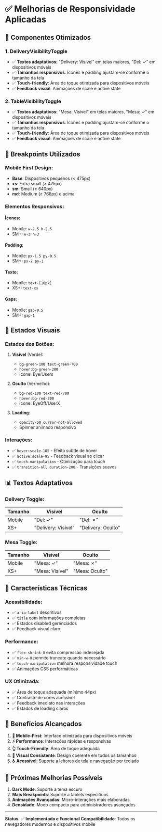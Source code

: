 # ✅ Melhorias de Responsividade Aplicadas

## 🎯 Componentes Otimizados

### 1. **DeliveryVisibilityToggle**

- ✅ **Textos adaptativos**: "Delivery: Visível" em telas maiores, "Del: ✓" em dispositivos móveis
- ✅ **Tamanhos responsivos**: Ícones e padding ajustam-se conforme o tamanho da tela
- ✅ **Touch-friendly**: Área de toque otimizada para dispositivos móveis
- ✅ **Feedback visual**: Animações de scale e active state

### 2. **TableVisibilityToggle**

- ✅ **Textos adaptativos**: "Mesa: Visível" em telas maiores, "Mesa: ✓" em dispositivos móveis
- ✅ **Tamanhos responsivos**: Ícones e padding ajustam-se conforme o tamanho da tela
- ✅ **Touch-friendly**: Área de toque otimizada para dispositivos móveis
- ✅ **Feedback visual**: Animações de scale e active state

## 📱 Breakpoints Utilizados

### **Mobile First Design:**

- **Base**: Dispositivos pequenos (< 475px)
- **xs**: Extra small (≥ 475px)
- **sm**: Small (≥ 640px)
- **md**: Medium (≥ 768px) e acima

### **Elementos Responsivos:**

#### **Ícones:**

- Mobile: `w-2.5 h-2.5`
- SM+: `w-3 h-3`

#### **Padding:**

- Mobile: `px-1.5 py-0.5`
- SM+: `px-2 py-1`

#### **Texto:**

- Mobile: `text-[10px]`
- XS+: `text-xs`

#### **Gaps:**

- Mobile: `gap-0.5`
- SM+: `gap-1`

## 🎨 Estados Visuais

### **Estados dos Botões:**

1. **Visível** (Verde):

   - `bg-green-100 text-green-700`
   - `hover:bg-green-200`
   - Ícone: Eye/Users

2. **Oculto** (Vermelho):

   - `bg-red-100 text-red-700`
   - `hover:bg-red-200`
   - Ícone: EyeOff/UserX

3. **Loading**:
   - `opacity-50 cursor-not-allowed`
   - Spinner animado responsivo

### **Interações:**

- ✅ `hover:scale-105` - Efeito subtle de hover
- ✅ `active:scale-95` - Feedback visual ao clicar
- ✅ `touch-manipulation` - Otimização para touch
- ✅ `transition-all duration-200` - Transições suaves

## 📊 Textos Adaptativos

### **Delivery Toggle:**

| Tamanho | Visível             | Oculto             |
| ------- | ------------------- | ------------------ |
| Mobile  | "Del: ✓"            | "Del: ✗"           |
| XS+     | "Delivery: Visível" | "Delivery: Oculto" |

### **Mesa Toggle:**

| Tamanho | Visível         | Oculto         |
| ------- | --------------- | -------------- |
| Mobile  | "Mesa: ✓"       | "Mesa: ✗"      |
| XS+     | "Mesa: Visível" | "Mesa: Oculto" |

## 🔧 Características Técnicas

### **Acessibilidade:**

- ✅ `aria-label` descritivos
- ✅ `title` com informações completas
- ✅ Estados disabled gerenciados
- ✅ Feedback visual claro

### **Performance:**

- ✅ `flex-shrink-0` evita compressão indesejada
- ✅ `min-w-0` permite truncate quando necessário
- ✅ `touch-manipulation` melhora responsividade touch
- ✅ Animações CSS performáticas

### **UX Otimizada:**

- ✅ Área de toque adequada (mínimo 44px)
- ✅ Contraste de cores acessível
- ✅ Feedback imediato nas interações
- ✅ Estados de loading claros

## 🎯 Benefícios Alcançados

1. **📱 Mobile-First**: Interface otimizada para dispositivos móveis
2. **⚡ Performance**: Interações rápidas e responsivas
3. **👆 Touch-Friendly**: Área de toque adequada
4. **🎨 Visual Consistente**: Design coerente em todos os tamanhos
5. **♿ Acessível**: Suporte a leitores de tela e navegação por teclado

## 🔄 Próximas Melhorias Possíveis

1. **Dark Mode**: Suporte a tema escuro
2. **Mais Breakpoints**: Suporte a tablets específicos
3. **Animações Avançadas**: Micro-interações mais elaboradas
4. **Densidade**: Modo compacto para administradores avançados

---

**Status**: ✅ **Implementado e Funcional**
**Compatibilidade**: Todos os navegadores modernos e dispositivos mobile
